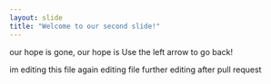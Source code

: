 ```yaml
---
layout: slide
title: "Welcome to our second slide!"
---
```

our hope is gone, our hope is
Use the left arrow to go back!

im editing this file again
editing file
further editing after pull request
